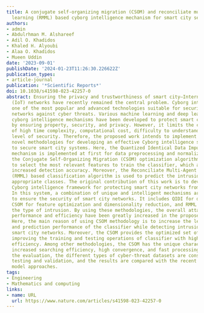 ```yaml
---
title: A conjugate self-organizing migration (CSOM) and reconciliate multi-agent Markov
  learning (RMML) based cyborg intelligence mechanism for smart city security
authors:
- admin
- Abdulrhman M. Alshareef
- Adil O. Khadidos
- Khaled H. Alyoubi
- Alaa O. Khadidos
- Mueen Uddin
date: '2023-09-01'
publishDate: '2024-01-23T11:26:30.226622Z'
publication_types:
- article-journal
publication: '*Scientific Reports*'
doi: 10.1038/s41598-023-42257-0
abstract: Ensuring the privacy and trustworthiness of smart city—Internet of Things
  (IoT) networks have recently remained the central problem. Cyborg intelligence is
  one of the most popular and advanced technologies suitable for securing smart city
  networks against cyber threats. Various machine learning and deep learning-based
  cyborg intelligence mechanisms have been developed to protect smart city networks
  by ensuring property, security, and privacy. However, it limits the critical problems
  of high time complexity, computational cost, difficulty to understand, and reduced
  level of security. Therefore, the proposed work intends to implement a group of
  novel methodologies for developing an effective Cyborg intelligence security model
  to secure smart city systems. Here, the Quantized Identical Data Imputation (QIDI)
  mechanism is implemented at first for data preprocessing and normalization. Then,
  the Conjugate Self-Organizing Migration (CSOM) optimization algorithm is deployed
  to select the most relevant features to train the classifier, which also supports
  increased detection accuracy. Moreover, the Reconciliate Multi-Agent Markov Learning
  (RMML) based classification algorithm is used to predict the intrusion with its
  appropriate classes. The original contribution of this work is to develop a novel
  Cyborg intelligence framework for protecting smart city networks from modern cyber-threats.
  In this system, a combination of unique and intelligent mechanisms are implemented
  to ensure the security of smart city networks. It includes QIDI for data filtering,
  CSOM for feature optimization and dimensionality reduction, and RMML for categorizing
  the type of intrusion. By using these methodologies, the overall attack detection
  performance and efficiency have been greatly increased in the proposed cyborg model.
  Here, the main reason of using CSOM methodology is to increase the learning speed
  and prediction performance of the classifier while detecting intrusions from the
  smart city networks. Moreover, the CSOM provides the optimized set of features for
  improving the training and testing operations of classifier with high accuracy and
  efficiency. Among other methodologies, the CSOM has the unique characteristics of
  increased searching efficiency, high convergence, and fast processing speed. During
  the evaluation, the different types of cyber-threat datasets are considered for
  testing and validation, and the results are compared with the recent state-of-the-art
  model approaches.
tags:
- Engineering
- Mathematics and computing
links:
- name: URL
  url: https://www.nature.com/articles/s41598-023-42257-0
---
```

